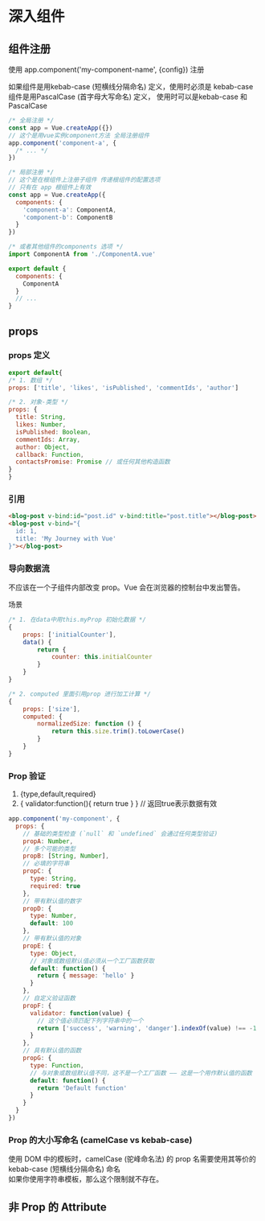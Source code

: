 
# 深入组件
## 组件注册

使用 app.component('my-component-name', {config}) 注册

如果组件是用kebab-case (短横线分隔命名) 定义，使用时必须是 kebab-case
组件是用PascalCase (首字母大写命名) 定义， 使用时可以是kebab-case 和 PascalCase


```js
/* 全局注册 */
const app = Vue.createApp({})
// 这个是用vue实例component方法 全局注册组件
app.component('component-a', {
  /* ... */
})

/* 局部注册 */
// 这个是在根组件上注册子组件 传递根组件的配置选项 
// 只有在 app 根组件上有效
const app = Vue.createApp({
  components: {
    'component-a': ComponentA,
    'component-b': ComponentB
  }
})

/* 或者其他组件的components 选项 */
import ComponentA from './ComponentA.vue'

export default {
  components: {
    ComponentA
  }
  // ...
}
```

## props

### props 定义
```js
export default{
/* 1. 数组 */
props: ['title', 'likes', 'isPublished', 'commentIds', 'author']

/* 2. 对象-类型 */
props: {
  title: String,
  likes: Number,
  isPublished: Boolean,
  commentIds: Array,
  author: Object,
  callback: Function,
  contactsPromise: Promise // 或任何其他构造函数
}
}
```

### 引用
```html
<blog-post v-bind:id="post.id" v-bind:title="post.title"></blog-post>
<blog-post v-bind="{
  id: 1,
  title: 'My Journey with Vue'
}"></blog-post>

```

### 导向数据流
不应该在一个子组件内部改变 prop。Vue 会在浏览器的控制台中发出警告。

场景
```js
/* 1. 在data中用this.myProp 初始化数据 */
{
    props: ['initialCounter'],
    data() {
        return {
            counter: this.initialCounter
        }
    }
}

/* 2. computed 里面引用prop 进行加工计算 */
{
    props: ['size'],
    computed: {
        normalizedSize: function () {
            return this.size.trim().toLowerCase()
        }
    }
}
```

### Prop 验证

1. {type,default,required}
2. { validator:function(){ return true } } // 返回true表示数据有效

```js
app.component('my-component', {
  props: {
    // 基础的类型检查 (`null` 和 `undefined` 会通过任何类型验证)
    propA: Number,
    // 多个可能的类型
    propB: [String, Number],
    // 必填的字符串
    propC: {
      type: String,
      required: true
    },
    // 带有默认值的数字
    propD: {
      type: Number,
      default: 100
    },
    // 带有默认值的对象
    propE: {
      type: Object,
      // 对象或数组默认值必须从一个工厂函数获取
      default: function() {
        return { message: 'hello' }
      }
    },
    // 自定义验证函数
    propF: {
      validator: function(value) {
        // 这个值必须匹配下列字符串中的一个
        return ['success', 'warning', 'danger'].indexOf(value) !== -1
      }
    },
    // 具有默认值的函数
    propG: {
      type: Function,
      // 与对象或数组默认值不同，这不是一个工厂函数 —— 这是一个用作默认值的函数
      default: function() {
        return 'Default function'
      }
    }
  }
})


```
### Prop 的大小写命名 (camelCase vs kebab-case)

使用 DOM 中的模板时，camelCase (驼峰命名法) 的 prop 名需要使用其等价的 kebab-case (短横线分隔命名) 命名  
如果你使用字符串模板，那么这个限制就不存在。




## 非 Prop 的 Attribute
